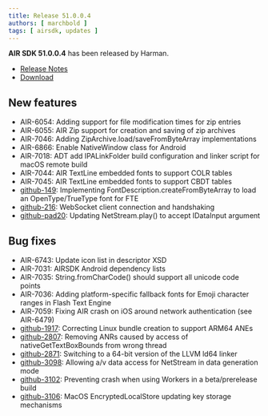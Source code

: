 ```yaml
---
title: Release 51.0.0.4
authors: [ marchbold ]
tags: [ airsdk, updates ]
---
```



**AIR SDK 51.0.0.4** has been released by Harman.  

- [Release Notes](https://airsdk.harman.com/api/versions/51.0.0.4/release-notes/Release_Notes_AIR_SDK_51.0.0.pdf)  
- [Download](https://airsdk.harman.com/download/51.0.0.4)  



## New features

- AIR-6054: Adding support for file modification times for zip entries
- AIR-6055: AIR Zip support for creation and saving of zip archives
- AIR-7046: Adding ZipArchive.load/saveFromByteArray implementations
- AIR-6866: Enable NativeWindow class for Android
- AIR-7018: ADT add IPALinkFolder build configuration and linker script for macOS remote build
- AIR-7044: AIR TextLine embedded fonts to support COLR tables
- AIR-7045: AIR TextLine embedded fonts to support CBDT tables
- [github-149](https://github.com/airsdk/Adobe-Runtime-Support/issues/149): Implementing FontDescription.createFromByteArray to load an OpenType/TrueType font for FTE
- [github-216](https://github.com/airsdk/Adobe-Runtime-Support/issues/216): WebSocket client connection and handshaking
- [github-pad20](https://github.com/airsdk/ANE-PlayAssetDelivery/issues/20): Updating NetStream.play() to accept IDataInput argument

## Bug fixes

- AIR-6743: Update icon list in descriptor XSD
- AIR-7031: AIRSDK Android dependency lists
- AIR-7035: String.fromCharCode() should support all unicode code points
- AIR-7036: Adding platform-specific fallback fonts for Emoji character ranges in Flash Text Engine
- AIR-7059: Fixing AIR crash on iOS around network authentication (see AIR-6479)
- [github-1917](https://github.com/airsdk/Adobe-Runtime-Support/issues/1917): Correcting Linux bundle creation to support ARM64 ANEs
- [github-2807](https://github.com/airsdk/Adobe-Runtime-Support/issues/2807): Removing ANRs caused by access of nativeGetTextBoxBounds from wrong thread
- [github-2871](https://github.com/airsdk/Adobe-Runtime-Support/issues/2871): Switching to a 64-bit version of the LLVM ld64 linker
- [github-3098](https://github.com/airsdk/Adobe-Runtime-Support/issues/3098): Allowing a/v data access for NetStream in data generation mode
- [github-3102](https://github.com/airsdk/Adobe-Runtime-Support/issues/3102): Preventing crash when using Workers in a beta/prerelease build
- [github-3106](https://github.com/airsdk/Adobe-Runtime-Support/issues/3106): MacOS EncryptedLocalStore updating key storage mechanisms